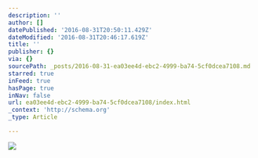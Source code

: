 ```yaml
---
description: ''
author: []
datePublished: '2016-08-31T20:50:11.429Z'
dateModified: '2016-08-31T20:46:17.619Z'
title: ''
publisher: {}
via: {}
sourcePath: _posts/2016-08-31-ea03ee4d-ebc2-4999-ba74-5cf0dcea7108.md
starred: true
inFeed: true
hasPage: true
inNav: false
url: ea03ee4d-ebc2-4999-ba74-5cf0dcea7108/index.html
_context: 'http://schema.org'
_type: Article

---
```

![](https://the-grid-user-content.s3-us-west-2.amazonaws.com/81604185-1194-4279-b38f-0ce49d0e8399.jpg)